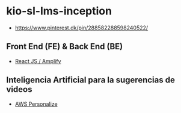 # kio-sl-lms-inception

- https://www.pinterest.dk/pin/288582288598240522/


## Front End (FE) & Back End (BE)
- [React JS / Amplify](01_REACT_JS/README.md)

## Inteligencia Artificial para la sugerencias de videos
- [AWS Personalize](01_AI_VIDEO_SUGGESTIONS/README.md)

